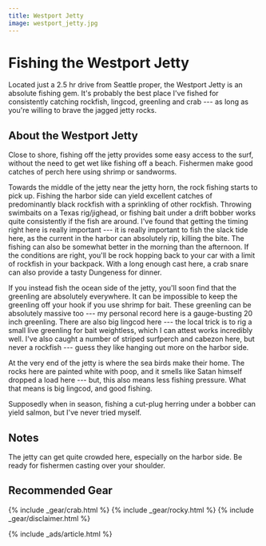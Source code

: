 ```yaml
---
title: Westport Jetty
image: westport_jetty.jpg
---
```


# Fishing the Westport Jetty

Located just a 2.5 hr drive from Seattle proper, the Westport Jetty is an absolute fishing gem. It's probably the best place I've fished for consistently catching rockfish, lingcod, greenling and crab --- as long as you're willing to brave the jagged jetty rocks.

## About the Westport Jetty

Close to shore, fishing off the jetty provides some easy access to the surf, without the need to get wet like fishing off a beach. Fishermen make good catches of perch here using shrimp or sandworms.

Towards the middle of the jetty near the jetty horn, the rock fishing starts to pick up. Fishing the harbor side can yield excellent catches of predominantly black rockfish with a sprinkling of other rockfish. Throwing swimbaits on a Texas rig/jighead, or fishing bait under a drift bobber works quite consistently if the fish are around. I've found that getting the timing right here is really important --- it is really important to fish the slack tide here, as the current in the harbor can absolutely rip, killing the bite. The fishing can also be somewhat better in the morning than the afternoon. If the conditions are right, you'll be rock hopping back to your car with a limit of rockfish in your backpack. With a long enough cast here, a crab snare can also provide a tasty Dungeness for dinner.

If you instead fish the ocean side of the jetty, you'll soon find that the greenling are absolutely everywhere. It can be impossible to keep the greenling off your hook if you use shrimp for bait. These greenling can be absolutely massive too --- my personal record here is a gauge-busting 20 inch greenling. There are also big lingcod here --- the local trick is to rig a small live greenling for bait weightless, which I can attest works incredibly well. I've also caught a number of striped surfperch and cabezon here, but never a rockfish --- guess they like hanging out more on the harbor side.

At the very end of the jetty is where the sea birds make their home. The rocks here are painted white with poop, and it smells like Satan himself dropped a load here --- but, this also means less fishing pressure. What that means is big lingcod, and good fishing.

Supposedly when in season, fishing a cut-plug herring under a bobber can yield salmon, but I've never tried myself.

## Notes

The jetty can get quite crowded here, especially on the harbor side. Be ready for fishermen casting over your shoulder.

## Recommended Gear

{% include _gear/crab.html %}
{% include _gear/rocky.html %}
{% include _gear/disclaimer.html %}

{% include _ads/article.html %}